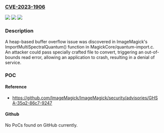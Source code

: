 ### [CVE-2023-1906](https://cve.mitre.org/cgi-bin/cvename.cgi?name=CVE-2023-1906)
![](https://img.shields.io/static/v1?label=Product&message=ImageMagick&color=blue)
![](https://img.shields.io/static/v1?label=Version&message=Fixed%20in%20ImageMagick%20v6.9.12-84%2C%20v%207.1.1-6.%20&color=brightgreen)
![](https://img.shields.io/static/v1?label=Vulnerability&message=CWE-122%20-%20Heap-based%20Buffer%20Overflow%2C%20CWE-125%20-%20Out-of-bounds%20Read.&color=brightgreen)

### Description

A heap-based buffer overflow issue was discovered in ImageMagick's ImportMultiSpectralQuantum() function in MagickCore/quantum-import.c. An attacker could pass specially crafted file to convert, triggering an out-of-bounds read error, allowing an application to crash, resulting in a denial of service.

### POC

#### Reference
- https://github.com/ImageMagick/ImageMagick/security/advisories/GHSA-35q2-86c7-9247

#### Github
No PoCs found on GitHub currently.

